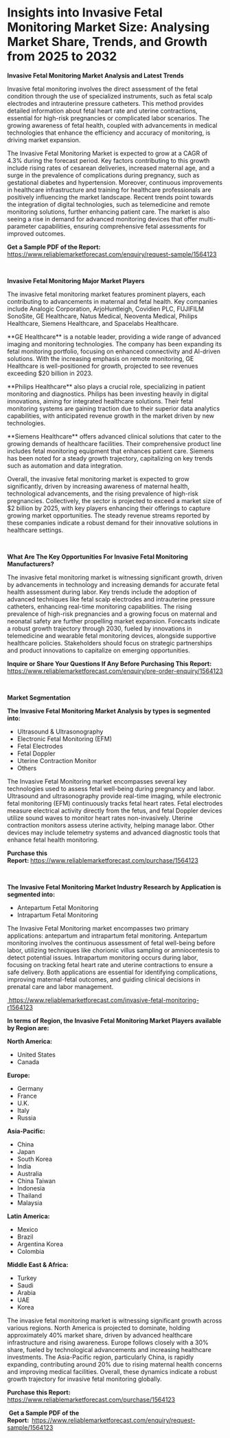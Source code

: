<p><h1>Insights into Invasive Fetal Monitoring Market Size: Analysing Market Share, Trends, and Growth from 2025 to 2032</h1></p><p><strong>Invasive Fetal Monitoring Market Analysis and Latest Trends</strong></p>
<p><p>Invasive fetal monitoring involves the direct assessment of the fetal condition through the use of specialized instruments, such as fetal scalp electrodes and intrauterine pressure catheters. This method provides detailed information about fetal heart rate and uterine contractions, essential for high-risk pregnancies or complicated labor scenarios. The growing awareness of fetal health, coupled with advancements in medical technologies that enhance the efficiency and accuracy of monitoring, is driving market expansion.</p><p>The Invasive Fetal Monitoring Market is expected to grow at a CAGR of 4.3% during the forecast period. Key factors contributing to this growth include rising rates of cesarean deliveries, increased maternal age, and a surge in the prevalence of complications during pregnancy, such as gestational diabetes and hypertension. Moreover, continuous improvements in healthcare infrastructure and training for healthcare professionals are positively influencing the market landscape. Recent trends point towards the integration of digital technologies, such as telemedicine and remote monitoring solutions, further enhancing patient care. The market is also seeing a rise in demand for advanced monitoring devices that offer multi-parameter capabilities, ensuring comprehensive fetal assessments for improved outcomes.</p></p>
<p><strong>Get a Sample PDF of the Report:&nbsp;</strong> <a href="https://www.reliablemarketforecast.com/enquiry/request-sample/1564123?utm_campaign=1110&utm_medium=2&utm_source=Github&utm_content=ia&utm_term=16042025&utm_id=invasive-fetal-monitoring">https://www.reliablemarketforecast.com/enquiry/request-sample/1564123</a></p>
<p>&nbsp;</p>
<p><strong>Invasive Fetal Monitoring Major Market Players</strong></p>
<p><p>The invasive fetal monitoring market features prominent players, each contributing to advancements in maternal and fetal health. Key companies include Analogic Corporation, ArjoHuntleigh, Covidien PLC, FUJIFILM SonoSite, GE Healthcare, Natus Medical, Neoventa Medical, Philips Healthcare, Siemens Healthcare, and Spacelabs Healthcare.</p><p>**GE Healthcare** is a notable leader, providing a wide range of advanced imaging and monitoring technologies. The company has been expanding its fetal monitoring portfolio, focusing on enhanced connectivity and AI-driven solutions. With the increasing emphasis on remote monitoring, GE Healthcare is well-positioned for growth, projected to see revenues exceeding $20 billion in 2023.</p><p>**Philips Healthcare** also plays a crucial role, specializing in patient monitoring and diagnostics. Philips has been investing heavily in digital innovations, aiming for integrated healthcare solutions. Their fetal monitoring systems are gaining traction due to their superior data analytics capabilities, with anticipated revenue growth in the market driven by new technologies.</p><p>**Siemens Healthcare** offers advanced clinical solutions that cater to the growing demands of healthcare facilities. Their comprehensive product line includes fetal monitoring equipment that enhances patient care. Siemens has been noted for a steady growth trajectory, capitalizing on key trends such as automation and data integration.</p><p>Overall, the invasive fetal monitoring market is expected to grow significantly, driven by increasing awareness of maternal health, technological advancements, and the rising prevalence of high-risk pregnancies. Collectively, the sector is projected to exceed a market size of $2 billion by 2025, with key players enhancing their offerings to capture growing market opportunities. The steady revenue streams reported by these companies indicate a robust demand for their innovative solutions in healthcare settings.</p></p>
<p>&nbsp;</p>
<p><strong>What Are The Key Opportunities For Invasive Fetal Monitoring Manufacturers?</strong></p>
<p><p>The invasive fetal monitoring market is witnessing significant growth, driven by advancements in technology and increasing demands for accurate fetal health assessment during labor. Key trends include the adoption of advanced techniques like fetal scalp electrodes and intrauterine pressure catheters, enhancing real-time monitoring capabilities. The rising prevalence of high-risk pregnancies and a growing focus on maternal and neonatal safety are further propelling market expansion. Forecasts indicate a robust growth trajectory through 2030, fueled by innovations in telemedicine and wearable fetal monitoring devices, alongside supportive healthcare policies. Stakeholders should focus on strategic partnerships and product innovations to capitalize on emerging opportunities.</p></p>
<p><strong>Inquire or Share Your Questions If Any Before Purchasing This Report:</strong> <a href="https://www.reliablemarketforecast.com/enquiry/pre-order-enquiry/1564123?utm_campaign=1110&utm_medium=2&utm_source=Github&utm_content=ia&utm_term=16042025&utm_id=invasive-fetal-monitoring">https://www.reliablemarketforecast.com/enquiry/pre-order-enquiry/1564123</a></p>
<p>&nbsp;</p>
<p><strong>Market Segmentation</strong></p>
<p><strong>The Invasive Fetal Monitoring Market Analysis by types is segmented into:</strong></p>
<p><ul><li>Ultrasound & Ultrasonography</li><li>Electronic Fetal Monitoring (EFM)</li><li>Fetal Electrodes</li><li>Fetal Doppler</li><li>Uterine Contraction Monitor</li><li>Others</li></ul></p>
<p><p>The Invasive Fetal Monitoring market encompasses several key technologies used to assess fetal well-being during pregnancy and labor. Ultrasound and ultrasonography provide real-time imaging, while electronic fetal monitoring (EFM) continuously tracks fetal heart rates. Fetal electrodes measure electrical activity directly from the fetus, and fetal Doppler devices utilize sound waves to monitor heart rates non-invasively. Uterine contraction monitors assess uterine activity, helping manage labor. Other devices may include telemetry systems and advanced diagnostic tools that enhance fetal health monitoring.</p></p>
<p><strong>Purchase this Report:&nbsp;</strong><a href="https://www.reliablemarketforecast.com/purchase/1564123?utm_campaign=1110&utm_medium=2&utm_source=Github&utm_content=ia&utm_term=16042025&utm_id=invasive-fetal-monitoring">https://www.reliablemarketforecast.com/purchase/1564123</a></p>
<p>&nbsp;</p>
<p><strong>The Invasive Fetal Monitoring Market Industry Research by Application is segmented into:</strong></p>
<p><ul><li>Antepartum Fetal Monitoring</li><li>Intrapartum Fetal Monitoring</li></ul></p>
<p><p>The Invasive Fetal Monitoring market encompasses two primary applications: antepartum and intrapartum fetal monitoring. Antepartum monitoring involves the continuous assessment of fetal well-being before labor, utilizing techniques like chorionic villus sampling or amniocentesis to detect potential issues. Intrapartum monitoring occurs during labor, focusing on tracking fetal heart rate and uterine contractions to ensure a safe delivery. Both applications are essential for identifying complications, improving maternal-fetal outcomes, and guiding clinical decisions in prenatal care and labor management.</p></p>
<p><a href="https://www.reliablemarketforecast.com/invasive-fetal-monitoring-r1564123?utm_campaign=1110&utm_medium=2&utm_source=Github&utm_content=ia&utm_term=16042025&utm_id=invasive-fetal-monitoring">&nbsp;https://www.reliablemarketforecast.com/invasive-fetal-monitoring-r1564123</a></p>
<p><strong>In terms of Region, the Invasive Fetal Monitoring Market Players available by Region are:</strong></p>
<p>
    <p> <strong> North America: </strong>
        <ul>
            <li>United States</li>
            <li>Canada</li>
        </ul>
        </p> 
    <p> <strong> Europe: </strong>
        <ul>
            <li>Germany</li>
            <li>France</li>
            <li>U.K.</li>
            <li>Italy</li>
            <li>Russia</li>
        </ul>
        </p> 
    <p> <strong> Asia-Pacific: </strong>
        <ul>
            <li>China</li>
            <li>Japan</li>
            <li>South Korea</li>
            <li>India</li>
            <li>Australia</li>
            <li>China Taiwan</li>
            <li>Indonesia</li>
            <li>Thailand</li>
            <li>Malaysia</li>
        </ul>
        </p> 
    <p> <strong> Latin America: </strong>
        <ul>
            <li>Mexico</li>
            <li>Brazil</li>
            <li>Argentina Korea</li>
            <li>Colombia</li>
        </ul>
        </p> 
    <p> <strong> Middle East & Africa: </strong>
        <ul>
            <li>Turkey</li>
            <li>Saudi</li>
            <li>Arabia</li>
            <li>UAE</li>
            <li>Korea</li>
        </ul>
    </p>
    </p>
<p><p>The invasive fetal monitoring market is witnessing significant growth across various regions. North America is projected to dominate, holding approximately 40% market share, driven by advanced healthcare infrastructure and rising awareness. Europe follows closely with a 30% share, fueled by technological advancements and increasing healthcare investments. The Asia-Pacific region, particularly China, is rapidly expanding, contributing around 20% due to rising maternal health concerns and improving medical facilities. Overall, these dynamics indicate a robust growth trajectory for invasive fetal monitoring globally.</p></p>
<p><strong>Purchase this Report: </strong><a href="https://www.reliablemarketforecast.com/purchase/1564123?utm_campaign=1110&utm_medium=2&utm_source=Github&utm_content=ia&utm_term=16042025&utm_id=invasive-fetal-monitoring">https://www.reliablemarketforecast.com/purchase/1564123</a></p>
<p>&nbsp;<strong>Get a Sample PDF of the Report:&nbsp;&nbsp;</strong><a href="https://www.reliablemarketforecast.com/enquiry/request-sample/1564123?utm_campaign=1110&utm_medium=2&utm_source=Github&utm_content=ia&utm_term=16042025&utm_id=invasive-fetal-monitoring">https://www.reliablemarketforecast.com/enquiry/request-sample/1564123</a></p>
<p><strong></strong></p>
<p><p></p><p></p><p></p></p>